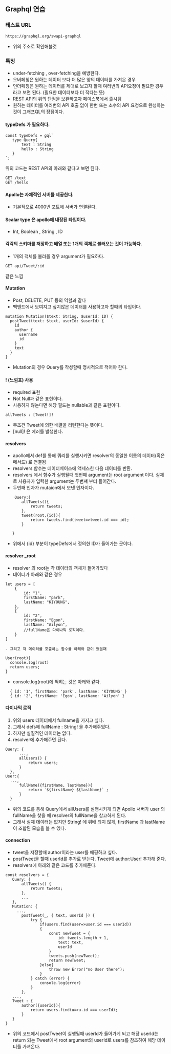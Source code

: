 ## Graphql 연습

### 테스트 URL
```
https://graphql.org/swapi-graphql
```
- 위의 주소로 확인해볼것

### 특징
 - under-fetching , over-fetching을 예방한다.
 - 오버페칭은 원하는 데이터 보다 더 많은 양의 데이터를 가져온 경우
 - 언더페칭은 원하는 데이터를 제대로 보고자 할때 여러번의 API요청이 필요한 경우라고 보면 된다. (필요한 데이터보다 더 적다는 뜻)
 - REST API의 위의 단점을 보완하고자 페이스북에서 출시됨
 - 원하는 데이터를 여러번의 API 호출 없이 한번 또는 소수의 API 요청으로 완성하는 것이 그래프QL의 장점이다.


 #### typeDefs 가 필요하다.

 ```
 const typeDefs = gql`
    type Query{
        text : String
        hello : String
    }
`;
 ```
  위의 코드는 REST API의 아래와 같다고 보면 된다.
```
GET /text
GET /hello
```


#### Apollo는 자체적인 서버를 제공한다.
 - 기본적으로 4000번 포트에 서버가 연결된다.

#### Scalar type 은 apollo에 내장된 타입이다.
 - Int, Boolean , String , ID

#### 각각의 스키마를 저장하고 배열 또는 1개의 객체로 불러오는 것이 가능하다.
 - 1개의 객체를 불러올 경우 argument가 필요하다.
 ```
 GET api/Tweet/:id
 ```
 같은 느낌


 #### Mutation
  - Post, DELETE, PUT 등의 역할과 같다
  - 백엔드에서 보여지고 싶지않은 데이터를 사용하고자 할때의 타입이다.

```
mutation Mutation($text: String, $userId: ID) {
  postTweet(text: $text, userId: $userId) {
    id
    author {
      username
      id
    }
    text
  }
}
```
 - Mutation의 경우 Query를 작성할때 명시적으로 적어야 한다.

 #### ! (느낌표) 사용
  - required 표현
  - Not Null과 같은 표현이다.
  - 사용하지 않는다면 해당 필드는 nullable과 같은 표현이다.
  ```
  allTweets : [Tweet!]!
  ```
  - 무조건 Tweet에 의한 배열을 리턴한다는 뜻이다.
  - [null]! 은 에러를 발생한다.


  #### resolvers
 - apollo에서 def를 통해 쿼리를 실행시키면 resolver의 동일한 이름의 데이터(혹은 메서드) 로 연결됨
 - resolvers 함수는 데이터베이스에 액세스한 다음 데이터를 반환.
 - resolvers 에서 함수가 실행될때 첫번째 argument는 root argument 이다. 실제로 사용자가 입력한 argument는 두번쨰 부터 들어간다.
 -  두번째 인자가 mutaion에서 보낸 인자이다.
 ```
     Query:{
        allTweets(){
            return tweets;
        },
        tweet(root,{id}){
            return tweets.find(tweet=>tweet.id === id);
        }

    }
 ```
  * 위에서 {id} 부분이 typeDefs에서 정의한 ID가 들어가는 곳이다.


  #### resolver _root
   - resolver 의 root는 각 데이터의 객체가 들어가있다
   - 데이터가 아래와 같은 경우
  ```
  let users = [
      {
          id: "1",
          firstName: "park",
          lastName: "KIYOUNG",
      },
      {
          id: "2",
          firstName: "Egon",
          lastName: "Ailyon",
          //fullName은 다이나믹 로직이다.
      }
  ]
  ```

    - 그리고 각 데이터를 호출하는 함수를 아래와 같이 했을때

  ```
  User(root){
    console.log(root)
    return users;
  }
  ```
  - console.log(root)에 찍히는 것은 아래와 같다.

  ```
    { id: '1', firstName: 'park', lastName: 'KIYOUNG' }
    { id: '2', firstName: 'Egon', lastName: 'Ailyon' }
  ```

  #### 다이나믹 로직
  1. 위의 users 데이터에서 fullname을 가지고 싶다.
  2. 그래서 defs에 fullName : String! 을 추가해주었다.
  3. 하지만 실질적인 데이터는 없다.
  4. resolver에 추가해주면 된다.
  ```
  Query: {
        ...,
        allUsers() {
            return users;
        }
    },
  User:{
    ...,
        fullName({firstName, lastName}){
            return `${firstName} ${lastName}` ;
        }
    }
  ```

  - 위의 코드를 통해 Query에서 allUsers를 실행시키게 되면 Apollo 서버가 user 의 fullName을 찾을 때 resolver의 fullName을 참고하게 된다.
  - 그래서 실제 데이터는 없지만 String! 에 위배 되지 않게, firstName 과 lastName이 조합된 모습을 볼 수 있다.


  #### connection
   - tweet을 저장할때 author이라는 user를 매핑하고 싶다.
   - postTweet을 할때 userId를 추가로 받는다. Tweet에 author:User! 추가해 준다.
   - resolvers에 아래와 같은 코드를 추가해준다.
   ```
   const resolvers = {
      Query: {
          allTweets() {
              return tweets;
          },
          ...
      },
      Mutation: {
        ...,
          postTweet(_, { text, userId }) {
              try {
                  if(users.find(user=>user.id === userId))
                  {
                      const newTweet = {
                          id: tweets.length + 1,
                          text: text,
                          userId
                      }
                      tweets.push(newTweet);
                      return newTweet;    
                  }else{
                      throw new Error("no User there");
                  }
              } catch (error) {
                  console.log(error)
              }
          },
      ...,
      Tweet : {
          author({userId}){
              return users.find(u=>u.id === userId);
          }
      }
  }
  ```
  - 위의 코드에서 postTweet이 실행될때 userId가 들어가게 되고 해당 userId는 return 되는 Tweet에서 root argument의 userId로 users를 참조하여 해당 데이터를 가져온다.